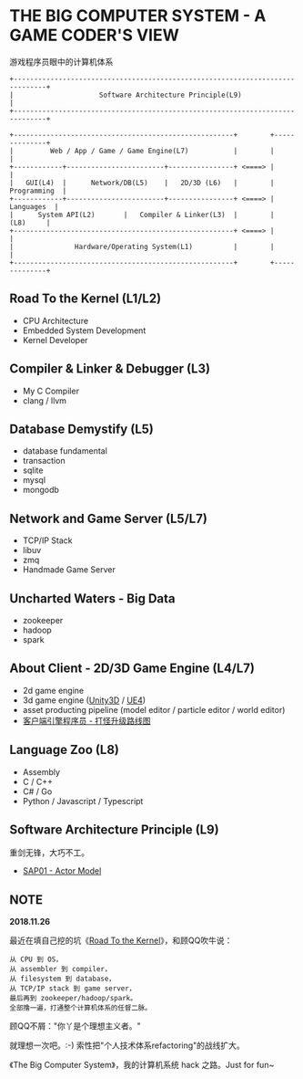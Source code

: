 # THE BIG COMPUTER SYSTEM - A GAME CODER'S VIEW

游戏程序员眼中的计算机体系

```
+------------------------------------------------------------------------------+
|                     Software Architecture Principle(L9)                      |
+------------------------------------------------------------------------------+

+------------------------------------------------------+        +--------------+
|         Web / App / Game / Game Engine(L7)           |        |              |
+------------+------------------------+----------------+ <====> |              |
|   GUI(L4)  |      Network/DB(L5)    |   2D/3D (L6)   |        | Programming  |
+------------+------------------------+----------------+ <====> |   Languages  |
|      System API(L2)       |   Compiler & Linker(L3)  |        |     (L8)     |
+------------------------------------------------------+ <====> |              |
|               Hardware/Operating System(L1)          |        |              |
+------------------------------------------------------+        +--------------+
```


## Road To the Kernel (L1/L2)

 * CPU Architecture
 * Embedded System Development
 * Kernel Developer


## Compiler & Linker & Debugger (L3)

 * My C Compiler
 * clang / llvm


## Database Demystify (L5)

 * database fundamental
 * transaction
 * sqlite
 * mysql
 * mongodb


## Network and Game Server (L5/L7)

 * TCP/IP Stack
 * libuv
 * zmq
 * Handmade Game Server


## Uncharted Waters - Big Data

 * zookeeper
 * hadoop
 * spark


## About Client - 2D/3D Game Engine (L4/L7)

 * 2d game engine
 * 3d game engine ([Unity3D][4] / [UE4][3])
 * asset producting pipeline (model editor / particle editor / world editor)
 * [客户端引擎程序员 - 打怪升级路线图][5]


## Language Zoo (L8)

 * Assembly
 * C / C++
 * C# / Go
 * Python / Javascript / Typescript


## Software Architecture Principle (L9)

重剑无锋，大巧不工。

 * [SAP01 - Actor Model][2]


## NOTE

**2018.11.26**

最近在填自己挖的坑《[Road To the Kernel][1]》，和顾QQ吹牛说：

```
从 CPU 到 OS，
从 assembler 到 compiler，
从 filesystem 到 database，
从 TCP/IP stack 到 game server，
最后再到 zookeeper/hadoop/spark。
全部撸一遍，打通整个计算机体系的任督二脉。
```

顾QQ不屑："你丫是个理想主义者。"

就理想一次吧。:-) 索性把"个人技术体系refactoring"的战线扩大。

《The Big Computer System》，我的计算机系统 hack 之路。Just for fun~


[1]:https://github.com/kasicass/blog/blob/master/minibook/road_to_the_kernel.md
[2]:https://github.com/kasicass/blog/blob/master/design-principle/2018_11_28_actor_model.md
[3]:https://www.unrealengine.com/
[4]:https://unity.com/
[5]:https://github.com/kasicass/blog/blob/master/game-dev/2019_04_30_road_to_game_client_coder.md
